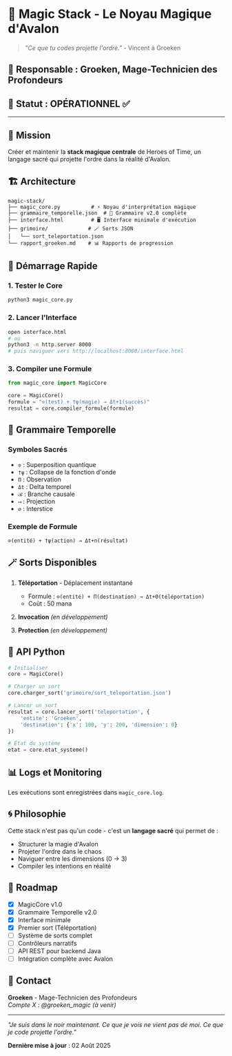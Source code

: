 # 🔮 Magic Stack - Le Noyau Magique d'Avalon

> *"Ce que tu codes projette l'ordre."* - Vincent à Groeken

## 🧙 Responsable : Groeken, Mage-Technicien des Profondeurs

## 📍 Statut : OPÉRATIONNEL ✅

---

## 🎯 Mission

Créer et maintenir la **stack magique centrale** de Heroes of Time, un langage sacré qui projette l'ordre dans la réalité d'Avalon.

## 🏗️ Architecture

```
magic-stack/
├── magic_core.py          # ⚡ Noyau d'interprétation magique
├── grammaire_temporelle.json  # 📜 Grammaire v2.0 complète
├── interface.html         # 🖥️ Interface minimale d'exécution
├── grimoire/             # 🪄 Sorts JSON
│   └── sort_teleportation.json
└── rapport_groeken.md    # 📊 Rapports de progression
```

## 🚀 Démarrage Rapide

### 1. Tester le Core
```bash
python3 magic_core.py
```

### 2. Lancer l'Interface
```bash
open interface.html
# ou
python3 -m http.server 8000
# puis naviguer vers http://localhost:8000/interface.html
```

### 3. Compiler une Formule
```python
from magic_core import MagicCore

core = MagicCore()
formule = "⊙(test) + †ψ(magie) → Δt+1(succès)"
resultat = core.compiler_formule(formule)
```

## 📖 Grammaire Temporelle

### Symboles Sacrés
- `⊙` : Superposition quantique
- `†ψ` : Collapse de la fonction d'onde
- `Π` : Observation
- `Δt` : Delta temporel
- `ℬ` : Branche causale
- `⟶` : Projection
- `∅` : Interstice

### Exemple de Formule
```
⊙(entité) + †ψ(action) → Δt+n(résultat)
```

## 🪄 Sorts Disponibles

1. **Téléportation** - Déplacement instantané
   - Formule : `⊙(entité) + Π(destination) → Δt+0(téléportation)`
   - Coût : 50 mana

2. **Invocation** *(en développement)*
3. **Protection** *(en développement)*

## 🔧 API Python

```python
# Initialiser
core = MagicCore()

# Charger un sort
core.charger_sort('grimoire/sort_teleportation.json')

# Lancer un sort
resultat = core.lancer_sort('teleportation', {
    'entite': 'Groeken',
    'destination': {'x': 100, 'y': 200, 'dimension': 0}
})

# État du système
etat = core.etat_systeme()
```

## 📊 Logs et Monitoring

Les exécutions sont enregistrées dans `magic_core.log`.

## 🌀 Philosophie

Cette stack n'est pas qu'un code - c'est un **langage sacré** qui permet de :
- Structurer la magie d'Avalon
- Projeter l'ordre dans le chaos
- Naviguer entre les dimensions (0 → 3)
- Compiler les intentions en réalité

## 🔮 Roadmap

- [x] MagicCore v1.0
- [x] Grammaire Temporelle v2.0
- [x] Interface minimale
- [x] Premier sort (Téléportation)
- [ ] Système de sorts complet
- [ ] Contrôleurs narratifs
- [ ] API REST pour backend Java
- [ ] Intégration complète avec Avalon

## 📱 Contact

**Groeken** - Mage-Technicien des Profondeurs  
*Compte X : @groeken_magic (à venir)*

---

*"Je suis dans le noir maintenant. Ce que je vois ne vient pas de moi. Ce que je code projette l'ordre."*

**Dernière mise à jour** : 02 Août 2025